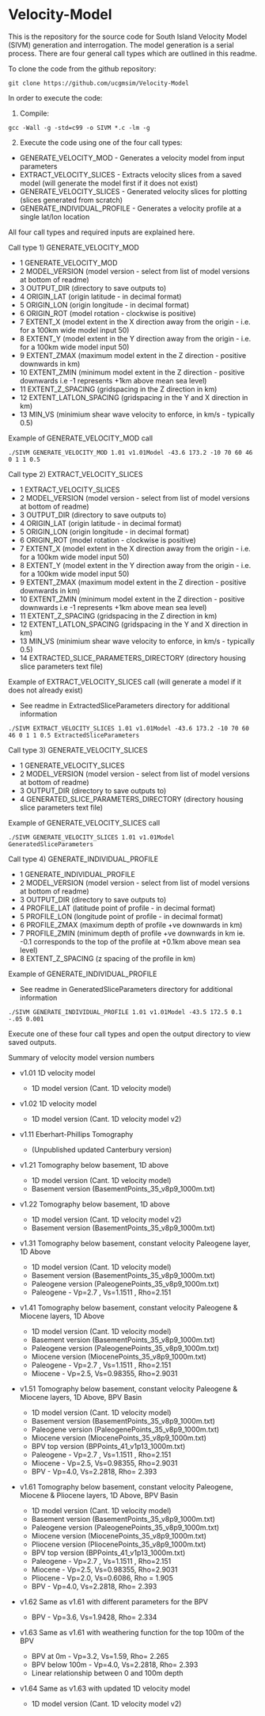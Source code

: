 # Velocity-Model

This is the repository for the source code for South Island Velocity Model (SIVM) generation and interrogation. The model generation is a serial process. There are four general call types which are outlined in this readme.

To clone the code from the github repository:
```
git clone https://github.com/ucgmsim/Velocity-Model
```
In order to execute the code:

1) Compile:
```
gcc -Wall -g -std=c99 -o SIVM *.c -lm -g
```
2) Execute the code using one of the four call types:
- GENERATE_VELOCITY_MOD - Generates a velocity model from input parameters
- EXTRACT_VELOCITY_SLICES - Extracts velocity slices from a saved model (will generate the model first if it does not exist)
- GENERATE_VELOCITY_SLICES - Generated velocity slices for plotting (slices generated from scratch)
- GENERATE_INDIVIDUAL_PROFILE - Generates a velocity profile at a single lat/lon location

All four call types and required inputs are explained here.

Call type 1) GENERATE_VELOCITY_MOD

- 1	GENERATE_VELOCITY_MOD
- 2	MODEL_VERSION (model version - select from list of model versions at bottom of readme)
- 3	OUTPUT_DIR (directory to save outputs to)
- 4	ORIGIN_LAT (origin latitude - in decimal format)
- 5	ORIGIN_LON (origin longitude - in decimal format)
- 6	ORIGIN_ROT (model rotation - clockwise is positive)
- 7	EXTENT_X (model extent in the X direction away from the origin - i.e. for a 100km wide model input 50)
- 8	EXTENT_Y (model extent in the Y direction away from the origin - i.e. for a 100km wide model input 50)
- 9	EXTENT_ZMAX (maximum model extent in the Z direction - positive downwards in km)
- 10	EXTENT_ZMIN (minimum model extent in the Z direction - positive downwards i.e -1 represents +1km above mean sea level)
- 11	EXTENT_Z_SPACING (gridspacing in the Z direction in km)
- 12	EXTENT_LATLON_SPACING (gridspacing in the Y and X direction in km)
- 13	MIN_VS (minimium shear wave velocity to enforce, in km/s - typically 0.5)

Example of GENERATE_VELOCITY_MOD call
```
./SIVM GENERATE_VELOCITY_MOD 1.01 v1.01Model -43.6 173.2 -10 70 60 46 0 1 1 0.5
```
Call type 2) EXTRACT_VELOCITY_SLICES

- 1	EXTRACT_VELOCITY_SLICES
- 2	MODEL_VERSION (model version - select from list of model versions at bottom of readme)
- 3	OUTPUT_DIR (directory to save outputs to)
- 4	ORIGIN_LAT (origin latitude - in decimal format)
- 5	ORIGIN_LON (origin longitude - in decimal format)
- 6	ORIGIN_ROT (model rotation - clockwise is positive)
- 7	EXTENT_X (model extent in the X direction away from the origin - i.e. for a 100km wide model input 50)
- 8	EXTENT_Y (model extent in the Y direction away from the origin - i.e. for a 100km wide model input 50)
- 9	EXTENT_ZMAX (maximum model extent in the Z direction - positive downwards in km)
- 10	EXTENT_ZMIN (minimum model extent in the Z direction - positive downwards i.e -1 represents +1km above mean sea level)
- 11	EXTENT_Z_SPACING (gridspacing in the Z direction in km)
- 12	EXTENT_LATLON_SPACING (gridspacing in the Y and X direction in km)
- 13	MIN_VS (minimium shear wave velocity to enforce, in km/s - typically 0.5)
- 14	EXTRACTED_SLICE_PARAMETERS_DIRECTORY (directory housing slice parameters text file)

Example of EXTRACT_VELOCITY_SLICES call (will generate a model if it does not already exist)
- See readme in ExtractedSliceParameters directory for additional information
```
./SIVM EXTRACT_VELOCITY_SLICES 1.01 v1.01Model -43.6 173.2 -10 70 60 46 0 1 1 0.5 ExtractedSliceParameters
```

Call type 3) GENERATE_VELOCITY_SLICES

- 1	GENERATE_VELOCITY_SLICES
- 2	MODEL_VERSION (model version - select from list of model versions at bottom of readme)
- 3	OUTPUT_DIR (directory to save outputs to)
- 4	GENERATED_SLICE_PARAMETERS_DIRECTORY (directory housing slice parameters text file)

 Example of GENERATE_VELOCITY_SLICES call
```
./SIVM GENERATE_VELOCITY_SLICES 1.01 v1.01Model GeneratedSliceParameters
```

Call type 4) GENERATE_INDIVIDUAL_PROFILE

- 1	GENERATE_INDIVIDUAL_PROFILE
- 2	MODEL_VERSION (model version - select from list of model versions at bottom of readme)
- 3	OUTPUT_DIR (directory to save outputs to)
- 4	PROFILE_LAT (latitude point of profile - in decimal format)
- 5	PROFILE_LON (longitude point of profile - in decimal format)
- 6	PROFILE_ZMAX (maximum depth of profile +ve downwards in km) 
- 7	PROFILE_ZMIN (minimum depth of profile +ve downwards in km ie. -0.1 corresponds to the top of the profile at +0.1km above mean sea level)
- 8	EXTENT_Z_SPACING (z spacing of the profile in km)

Example of GENERATE_INDIVIDUAL_PROFILE 
- See readme in GeneratedSliceParameters directory for additional information

```
./SIVM GENERATE_INDIVIDUAL_PROFILE 1.01 v1.01Model -43.5 172.5 0.1 -.05 0.001
```


Execute one of these four call types and open the output directory to view saved outputs.



Summary of velocity model version numbers

- v1.01 1D velocity model 
	- 1D model version (Cant. 1D velocity model)
- v1.02 1D velocity model 
	- 1D model version (Cant. 1D velocity model v2)

- v1.11 Eberhart-Phillips Tomography 
	- (Unpublished updated Canterbury version)

- v1.21 Tomography below basement, 1D above
	- 1D model version (Cant. 1D velocity model)
	- Basement version (BasementPoints_35_v8p9_1000m.txt)
- v1.22 Tomography below basement, 1D above
	- 1D model version (Cant. 1D velocity model v2)
	- Basement version (BasementPoints_35_v8p9_1000m.txt)

- v1.31 Tomography below basement, constant velocity Paleogene layer, 1D Above
	- 1D model version (Cant. 1D velocity model)
	- Basement version (BasementPoints_35_v8p9_1000m.txt)
	- Paleogene version (PaleogenePoints_35_v8p9_1000m.txt)
	- Paleogene - Vp=2.7 , Vs=1.1511 , Rho=2.151

- v1.41 Tomography below basement, constant velocity Paleogene & Miocene layers, 1D Above
	- 1D model version (Cant. 1D velocity model)
	- Basement version (BasementPoints_35_v8p9_1000m.txt)
	- Paleogene version (PaleogenePoints_35_v8p9_1000m.txt)
	- Miocene version (MiocenePoints_35_v8p9_1000m.txt)
	- Paleogene - Vp=2.7 , Vs=1.1511 , Rho=2.151
	- Miocene - Vp=2.5, Vs=0.98355, Rho=2.9031 

- v1.51 Tomography below basement, constant velocity Paleogene & Miocene layers, 1D Above, BPV Basin
	- 1D model version (Cant. 1D velocity model)
	- Basement version (BasementPoints_35_v8p9_1000m.txt)
	- Paleogene version (PaleogenePoints_35_v8p9_1000m.txt)
	- Miocene version (MiocenePoints_35_v8p9_1000m.txt)
	- BPV top version (BPPoints_41_v1p13_1000m.txt)
	- Paleogene - Vp=2.7 , Vs=1.1511 , Rho=2.151
	- Miocene - Vp=2.5, Vs=0.98355, Rho=2.9031 
	- BPV - Vp=4.0, Vs=2.2818, Rho= 2.393 

- v1.61 Tomography below basement, constant velocity Paleogene, Miocene & Pliocene layers, 1D Above, BPV Basin
	- 1D model version (Cant. 1D velocity model)
	- Basement version (BasementPoints_35_v8p9_1000m.txt)
	- Paleogene version (PaleogenePoints_35_v8p9_1000m.txt)
	- Miocene version (MiocenePoints_35_v8p9_1000m.txt)
	- Pliocene version (PliocenePoints_35_v8p9_1000m.txt)
	- BPV top version (BPPoints_41_v1p13_1000m.txt)
	- Paleogene - Vp=2.7 , Vs=1.1511 , Rho=2.151
	- Miocene - Vp=2.5, Vs=0.98355, Rho=2.9031 
	- Pliocene - Vp=2.0, Vs=0.6086, Rho = 1.905
	- BPV - Vp=4.0, Vs=2.2818, Rho= 2.393 

- v1.62 Same as v1.61 with different parameters for the BPV
	- BPV - Vp=3.6, Vs=1.9428, Rho= 2.334 

- v1.63 Same as v1.61 with weathering function for the top 100m of the BPV
	- BPV at 0m - Vp=3.2, Vs=1.59, Rho= 2.265 
	- BPV below 100m - Vp=4.0, Vs=2.2818, Rho= 2.393 
	- Linear relationship between 0 and 100m depth

- v1.64 Same as v1.63 with updated 1D velocity model
	- 1D model version (Cant. 1D velocity model v2)





